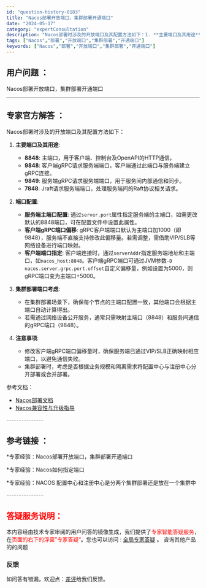 ```yaml
---
id: "question-history-8183"
title: "Nacos部署开放端口，集群部署开通端口"
date: "2024-05-17"
category: "expertConsultation"
description: "Nacos部署时涉及的开放端口及其配置方法如下：1. **主要端口及其用途**:   - **8848**: 主端口，用于客户端、控制台及OpenAPI的HTTP通信。   - **9848**: 客户端gRPC请求服务端端口，客户端通过此端口与服务端建立gRPC连接。   - **9849**: "
tags: ["Nacos","部署","开放端口","集群部署","开通端口"]
keywords: ["Nacos","部署","开放端口","集群部署","开通端口"]
---
```


## 用户问题 ： 
 Nacos部署开放端口，集群部署开通端口  

---------------
## 专家官方解答 ：

Nacos部署时涉及的开放端口及其配置方法如下：

1. **主要端口及其用途**:
   - **8848**: 主端口，用于客户端、控制台及OpenAPI的HTTP通信。
   - **9848**: 客户端gRPC请求服务端端口，客户端通过此端口与服务端建立gRPC连接。
   - **9849**: 服务端gRPC请求服务端端口，用于服务间内部通信和同步。
   - **7848**: Jraft请求服务端端口，处理服务端间的Raft协议相关请求。

2. **端口配置**:
   - **服务端主端口配置**: 通过`server.port`属性指定服务端的主端口，如需更改默认的8848端口，可在配置文件中设置此属性。
   - **客户端gRPC端口偏移**: gRPC客户端端口默认为主端口加1000（即9848），服务端不直接支持修改此偏移量。若需调整，需借助VIP/SLB等网络设备进行端口映射。
   - **客户端端口指定**: 客户端连接时，通过`serverAddr`指定服务端地址和主端口，如`nacos_host:8848`。客户端gRPC端口可通过JVM参数`-D nacos.server.grpc.port.offset`自定义偏移量，例如设置为5000，则gRPC端口变为主端口+5000。

3. **集群部署端口考虑**:
   - 在集群部署场景下，确保每个节点的主端口配置一致，其他端口会根据主端口自动计算得出。
   - 若需通过网络设备公开服务，通常只需映射主端口（8848）和服务间通信的gRPC端口（9848）。

4. **注意事项**:
   - 修改客户端gRPC端口偏移量时，确保服务端已通过VIP/SLB正确映射相应端口，以避免通信失败。
   - 集群部署时，考虑是否根据业务规模和隔离需求将配置中心与注册中心分开部署或合并部署。

参考文档：
- [Nacos部署文档](https://nacos.io/docs/latest/guide/admin/cluster-mode-quick-start/)
- [Nacos兼容性与升级指导](https://nacos.io/docs/latest/upgrading/200-compatibility/)


<font color="#949494">---------------</font> 


## 参考链接 ：

*专家经验：Nacos部署开放端口，集群部署开通端口 
 
 *专家经验：Nacos如何指定端口 
 
 *专家经验：NACOS 配置中心和注册中心是分两个集群部署还是放在一个集群中 


 <font color="#949494">---------------</font> 
 


## <font color="#FF0000">答疑服务说明：</font> 

本内容经由技术专家审阅的用户问答的镜像生成，我们提供了<font color="#FF0000">专家智能答疑服务</font>，在<font color="#FF0000">页面的右下的浮窗”专家答疑“</font>。您也可以访问 : [全局专家答疑](https://answer.opensource.alibaba.com/docs/intro) 。 咨询其他产品的的问题

### 反馈
如问答有错漏，欢迎点：[差评](https://ai.nacos.io/user/feedbackByEnhancerGradePOJOID?enhancerGradePOJOId=13543)给我们反馈。
